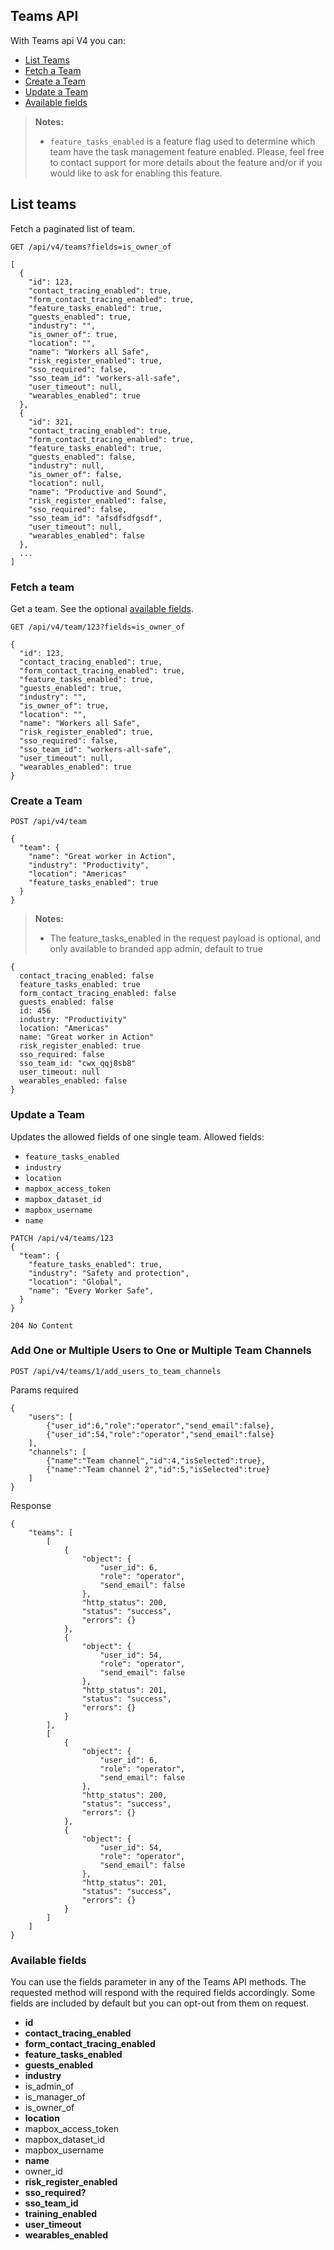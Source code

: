 ## Teams API
With Teams api V4 you can:

- [List Teams](#list-teams)
- [Fetch a Team](#fetch-a-team)
- [Create a Team](#create-a-team)
- [Update a Team](#update-a-team)
- [Available fields](#available-fields)

> **Notes:**
> - `feature_tasks_enabled` is a feature flag used to determine which team have the task management feature enabled.
> Please, feel free to contact support for more details about the feature and/or if you would like to ask for enabling this feature.

## List teams

Fetch a paginated list of team.

```
GET /api/v4/teams?fields=is_owner_of
```

```
[
  {
    "id": 123,
    "contact_tracing_enabled": true,
    "form_contact_tracing_enabled": true,
    "feature_tasks_enabled": true,
    "guests_enabled": true,
    "industry": "",
    "is_owner_of": true,
    "location": "",
    "name": "Workers all Safe",
    "risk_register_enabled": true,
    "sso_required": false,
    "sso_team_id": "workers-all-safe",
    "user_timeout": null,
    "wearables_enabled": true
  },
  {
    "id": 321,
    "contact_tracing_enabled": true,
    "form_contact_tracing_enabled": true,
    "feature_tasks_enabled": true,
    "guests_enabled": false,
    "industry": null,
    "is_owner_of": false,
    "location": null,
    "name": "Productive and Sound",
    "risk_register_enabled": false,
    "sso_required": false,
    "sso_team_id": "afsdfsdfgsdf",
    "user_timeout": null,
    "wearables_enabled": false
  },
  ...
]
```

### Fetch a team

Get a team. See the optional [available fields](#available-fields).
```
GET /api/v4/team/123?fields=is_owner_of
```

```
{
  "id": 123,
  "contact_tracing_enabled": true,
  "form_contact_tracing_enabled": true,
  "feature_tasks_enabled": true,
  "guests_enabled": true,
  "industry": "",
  "is_owner_of": true,
  "location": "",
  "name": "Workers all Safe",
  "risk_register_enabled": true,
  "sso_required": false,
  "sso_team_id": "workers-all-safe",
  "user_timeout": null,
  "wearables_enabled": true
}
```

### Create a Team

```
POST /api/v4/team

{
  "team": {
    "name": "Great worker in Action",
    "industry": "Productivity",
    "location": "Americas"
    "feature_tasks_enabled": true
  }
}
```

> **Notes:**
> - The feature_tasks_enabled in the request payload is optional, and only available to branded app admin, default to true 


```
{
  contact_tracing_enabled: false
  feature_tasks_enabled: true
  form_contact_tracing_enabled: false
  guests_enabled: false
  id: 456
  industry: "Productivity"
  location: "Americas"
  name: "Great worker in Action"
  risk_register_enabled: true
  sso_required: false
  sso_team_id: "cwx_qqj8sb8"
  user_timeout: null
  wearables_enabled: false
}
```

### Update a Team
Updates the allowed fields of one single team.
Allowed fields:
  - `feature_tasks_enabled`
  - `industry`
  - `location`
  - `mapbox_access_token`
  - `mapbox_dataset_id`
  - `mapbox_username`
  - `name`

```
PATCH /api/v4/teams/123
{
  "team": {
    "feature_tasks_enabled": true,
    "industry": "Safety and protection",
    "location": "Global",
    "name": "Every Worker Safe",
  }
}
```

```
204 No Content
```

### Add One or Multiple Users to One or Multiple Team Channels

```
POST /api/v4/teams/1/add_users_to_team_channels
```

Params required
```
{
	"users": [
		{"user_id":6,"role":"operator","send_email":false},
		{"user_id":54,"role":"operator","send_email":false}
	],
	"channels": [
		{"name":"Team channel","id":4,"isSelected":true},
		{"name":"Team channel 2","id":5,"isSelected":true}
	]
}
```

Response
```
{
    "teams": [
        [
            {
                "object": {
                    "user_id": 6,
                    "role": "operator",
                    "send_email": false
                },
                "http_status": 200,
                "status": "success",
                "errors": {}
            },
            {
                "object": {
                    "user_id": 54,
                    "role": "operator",
                    "send_email": false
                },
                "http_status": 201,
                "status": "success",
                "errors": {}
            }
        ],
        [
            {
                "object": {
                    "user_id": 6,
                    "role": "operator",
                    "send_email": false
                },
                "http_status": 200,
                "status": "success",
                "errors": {}
            },
            {
                "object": {
                    "user_id": 54,
                    "role": "operator",
                    "send_email": false
                },
                "http_status": 201,
                "status": "success",
                "errors": {}
            }
        ]
    ]
}
```

### Available fields
You can use the fields parameter in any of the Teams API methods. The requested
method will respond with the required fields accordingly. Some fields are
included by default but you can opt-out from them on request.

- **id**
- **contact_tracing_enabled**
- **form_contact_tracing_enabled**
- **feature_tasks_enabled**
- **guests_enabled**
- **industry**
- is_admin_of
- is_manager_of
- is_owner_of
- **location**
- mapbox_access_token
- mapbox_dataset_id
- mapbox_username
- **name**
- owner_id
- **risk_register_enabled**
- **sso_required?**
- **sso_team_id**
- **training_enabled**
- **user_timeout**
- **wearables_enabled**
